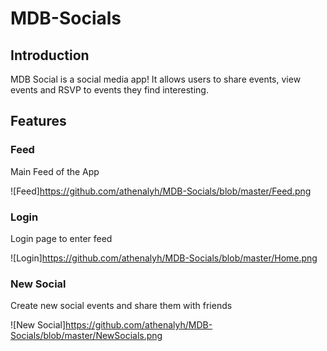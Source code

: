 # MDB-Socials


## Introduction
MDB Social is a social media app! It allows users to share events, view events and RSVP to events they find interesting. 


## Features 


### Feed
Main Feed of the App

![Feed]https://github.com/athenalyh/MDB-Socials/blob/master/Feed.png

### Login
Login page to enter feed

![Login]https://github.com/athenalyh/MDB-Socials/blob/master/Home.png

### New Social
Create new social events and share them with friends

![New Social]https://github.com/athenalyh/MDB-Socials/blob/master/NewSocials.png
